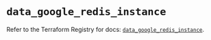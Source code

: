 # `data_google_redis_instance`

Refer to the Terraform Registry for docs: [`data_google_redis_instance`](https://registry.terraform.io/providers/hashicorp/google/6.44.0/docs/data-sources/redis_instance).
